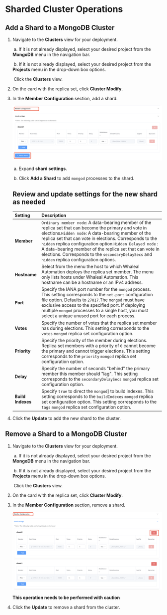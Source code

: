 # Sharded Cluster Operations

## Add a Shard to a MongoDB Cluster

1. Navigate to the **Clusters** view for your deployment.

   ​	a. If it is not already displayed, select your desired project from the **MongoDB** menu in the navigation bar.

   ​	b. If it is not already displayed, select your desired project from the **Projects** menu in the drop-down box options.

   ​	Click the **Clusters** view.

2. On the card with the replica set, click **Cluster Modify**.

3. In the **Member Configuration** section, add a shard.

   ![addshard](../../images/whaleal-platform/05-manage-deployment/add-shard.png)

   ​		a. Expand **shard settings**.

   ​		b. Click **Add a Shard** to add `mongod` processes to the shard.

   ## Review and update settings for the new shard as needed

   

   

   | Setting           | Description                                                  |
   | :---------------- | :----------------------------------------------------------- |
   | **Member**        | `Ordinary member node`:  A data-bearing member of the replica set that can become the primary and vote in elections.`Hidden node`:  A data-bearing member of the replica set that can vote in elections. Corresponds to the `hidden` replica configuration option.`Hidden Delayed node` :  A data-bearing member of the replica set that can vote in elections. Corresponds to the `secondaryDelaySecs` and `hidden` replica configuration options. |
   | **Hostname**      | Select from the menu the host to which Whaleal Automation deploys the replica set member. The menu only lists hosts under Whaleal Automation. This hostname can be a hostname or an IPv4 address. |
   | **Port**          | Specify the IANA port number for the `mongod` process. This setting corresponds to the `net.port` configuration file option. Defaults to `27017`.The `mongod` must have exclusive access to the specified port. If deploying multiple `mongod` processes to a single host, you must select a unique unused port for each process. |
   | **Votes**         | Specify the number of votes that the replica set member has during elections. This setting corresponds to the `votes` `mongod` replica set configuration option. |
   | **Priority**      | Specify the priority of the member during elections. Replica set members with a priority of `0` cannot become the primary and cannot trigger elections. This setting corresponds to the `priority` `mongod` replica set configuration option. |
   | **Delay**         | Specify the number of seconds "behind" the primary member this member should "lag". This setting corresponds to the `secondaryDelaySecs` `mongod` replica set configuration option. |
   | **Build Indexes** | Specify `true` to direct the `mongod`] to build indexes. This setting corresponds to the `buildIndexes` `mongod` replica set configuration option. This setting corresponds to the `tags` `mongod` replica set configuration option. |

   

4. Click the **Update** to add the new shard to the cluster.



## Remove a Shard to a MongoDB Cluster

1. Navigate to the **Clusters** view for your deployment.

   ​		a. If it is not already displayed, select your desired project from the **MongoDB** menu in the navigation bar.

   ​		b. If it is not already displayed, select your desired project from the **Projects** menu in the drop-down box options.

   ​		Click the **Clusters** view.

2. On the card with the replica set, click **Cluster Modify**.

3. In the **Member Configuration** section, remove a shard.

   ![removeshard](../../images/whaleal-platform/05-manage-deployment/remove-shard.png)

   **This operation needs to be performed with caution**

1. Click the **Update** to remove a  shard from the cluster.
